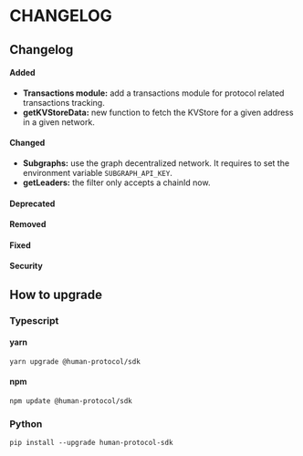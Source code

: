 # CHANGELOG

## Changelog

#### Added

* **Transactions module:** add a transactions module for protocol related transactions tracking.
* **getKVStoreData:** new function to fetch the KVStore for a given address in a given network.

#### Changed

* **Subgraphs:** use the graph decentralized network. It requires to set the environment variable `SUBGRAPH_API_KEY`.
* **getLeaders:** the filter only accepts a chainId now.

#### Deprecated

#### Removed

#### Fixed

#### Security

## How to upgrade

### Typescript

#### yarn

```
yarn upgrade @human-protocol/sdk
```

#### npm

```
npm update @human-protocol/sdk
```

### Python

```
pip install --upgrade human-protocol-sdk
```
